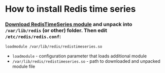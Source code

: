 # How to install Redis time series

### [Download RedisTimeSeries module](https://redis.com/redis-enterprise-software/download-center/modules/) and unpack into `/var/lib/redis` (or other) folder. Then edit `/etc/redis/redis.conf`:

```txt
loadmodule /var/lib/redis/redistimeseries.so

```

- `loadmodule` - configuration parameter that loads additional module
- `/var/lib/redis/redistimeseries.so` - path to downloaded and unpacked module file


